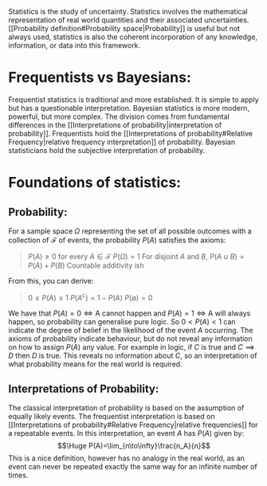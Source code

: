 
Statistics is the study of uncertainty. Statistics involves the mathematical representation of real world quantities and their associated uncertainties. [[Probability definition#Probability space|Probability]] is useful but not always used, statistics is also the coherent incorporation of any knowledge, information, or data into this framework.

# Frequentists vs Bayesians:

Frequentist statistics is traditional and more established. It is simple to apply but has a questionable interpretation. Bayesian statistics is more modern, powerful, but more complex. The division comes from fundamental differences in the [[Interpretations of probability|interpretation of probability]]. Frequentists hold the [[Interpretations of probability#Relative Frequency|relative frequency interpretation]] of probability. Bayesian statisticians hold the subjective interpretation of probability.

# Foundations of statistics:
## Probability:
For a sample space $\Omega$ representing the set of all possible outcomes with a collection of $\mathcal F$ of events, the probability $P(A)$ satisfies the axioms:
> $P(A)\geq 0$ for every $A\in\mathcal F$
> $P(\Omega)=1$
> For disjoint $A$ and $B$, $P(A\cup B)=P(A)+P(B)$
> Countable additivity ish

From this, you can derive:
> $0\leq P(A)\leq 1$
> $P(A^c)=1-P(A)$
> $P(\emptyset)=0$

We have that $P(A)=0\iff\text{A cannot happen}$ and $P(A)=1\iff\text{A will always happen}$, so probability can generalise pure logic. So $0<P(A)<1$ can indicate the degree of belief in the likelihood of the event $A$ occurring. The axioms of probability indicate behaviour, but do not reveal any information on how to assign $P(A)$ any value. For example in logic, if $C$ is true and $C\implies D$ then $D$ is true. This reveals no information about $C$, so an interpretation of what probability means for the real world is required.
## Interpretations of Probability:
The classical interpretation of probability is based on the assumption of equally likely events. The frequentist interpretation is based on [[Interpretations of probability#Relative Frequency|relative frequencies]] for a repeatable events. In this interpretation, an event $A$ has $P(A)$ given by:$$\Huge P(A)=\lim_{n\to\infty}\frac{n_A}{n}$$This is a nice definition, however has no analogy in the real world, as an event can never be repeated exactly the same way for an infinite number of times.